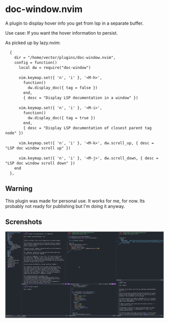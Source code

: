 # doc-window.nvim

A plugin to display hover info you get from lsp in a separate buffer.

Use case: If you want the hover information to persist.

As picked up by lazy.nvim:

```
  {
    dir = "/home/vector/plugins/doc-window.nvim",
    config = function()
      local dw = require("doc-window")

      vim.keymap.set({ 'n', 'i' }, '<M-h>',
        function()
          dw.display_doc({ tag = false })
        end,
        { desc = "Display LSP documentation in a window" })

      vim.keymap.set({ 'n', 'i' }, '<M-i>',
        function()
          dw.display_doc({ tag = true })
        end,
        { desc = "Display LSP documentation of closest parent tag node" })

      vim.keymap.set({ 'n', 'i' }, '<M-k>', dw.scroll_up, { desc = "LSP doc window scroll up" })

      vim.keymap.set({ 'n', 'i' }, '<M-j>', dw.scroll_down, { desc = "LSP doc window scroll down" })
    end
  },

```

## Warning

This plugin was made for personal use. It works for me, for now. Its probably not ready for publishing but I'm
doing it anyway.

## Screnshots

![Screenshot](https://raw.githubusercontent.com/resonyze/doc-window.nvim/master/screenshots/1691402880.png) 
